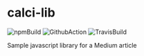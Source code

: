 # calci-lib
![npmBuild](https://img.shields.io/npm/v/calci-lib?label=npm-version&style=plastic)
![GithubAction](https://img.shields.io/github/workflow/status/pritam001/calci-lib/Greetings/master)
![TravisBuild](https://img.shields.io/travis/com/pritam001/calci-lib?label=Travis%20Build%20Status&style=plastic)

Sample javascript library for a Medium article


